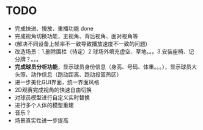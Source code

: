 # TODO
- 完成快进、慢放、重播功能 done
- 完成视角切换功能，主视角、背后视角、面对视角等
- (解决不同设备上帧率不一致导致播放速度不一致的问题)
- 改造场景：1.删除围栏（待定）2.球场外填充虚空、草地。。。3.安装座椅、记分牌？。。。
- **完成球员分析功能**，显示球员身份信息（身高、号码、体重。。。），显示球员大头照、动作信息（跑动距离、跑动投篮热区）
- 进一步美化GUI界面，统一界面风格
- 2D观赛完成视角的快速自由切换
- 对球员模型进行自定义实时替换
- 进行多个人体的模型重建
- 音乐？
- 场景真实性进一步提高
